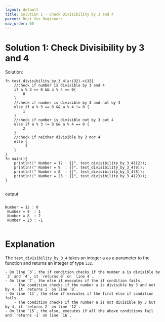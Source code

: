 ```yaml
---
layout: default
title: Solution 1 - Check Divisibility by 3 and 4
parent: Rust for Beginners
nav_order: 65
---
```


# Solution 1: Check Divisibility by 3 and 4


Solution: 

```
fn test_divisibility_by_3_4(a:i32)->i32{
    //check if number is divisible by 3 and 4 
    if a % 3 == 0 && a % 4 == 0{
        0
    }
    //check if number is divisible by 3 and not by 4 
    else if a % 3 == 0 && a % 4 != 0 {
        1
    }
    //check if number is divisible not by 3 but 4 
    else if a % 3 != 0 && a % 4 == 0 {
        2
    }
    //check if neither divisible by 3 nor 4
    else {
        -1
    }
}
fn main(){
    println!(" Number = 12 : {}", test_divisibility_by_3_4(12));
    println!(" Number = 9  : {}", test_divisibility_by_3_4(9));
    println!(" Number = 8  : {}", test_divisibility_by_3_4(8));
    println!(" Number = 23 : {}", test_divisibility_by_3_4(23));
}


```

output 

```

Number = 12 : 0
 Number = 9  : 1
 Number = 8  : 2
 Number = 23 : -1


```

# Explanation 

The `test_divisibility_by_3_4` takes an integer a as a parameter to the function and returns an integer of type `i32`.

    - On line `3`, the if condition checks if the number a is divisible by `3` and `4`, it `returns 0` on `line 4`.
    - On line `7`, the else if executes if the if condition fails.
        - The condition checks if the number a is divisible by 3 and not by 4, it `returns 1` on line `8`.
    - On line `11`, the else if executes if the first else if condition fails.
        - The condition checks if the number a is not divisible by 3 but by 4, it `returns 2` on line `12`.
    - On line `15`, the else, executes if all the above conditions fail and `returns -1` on line `16`.
    
    
    
    

